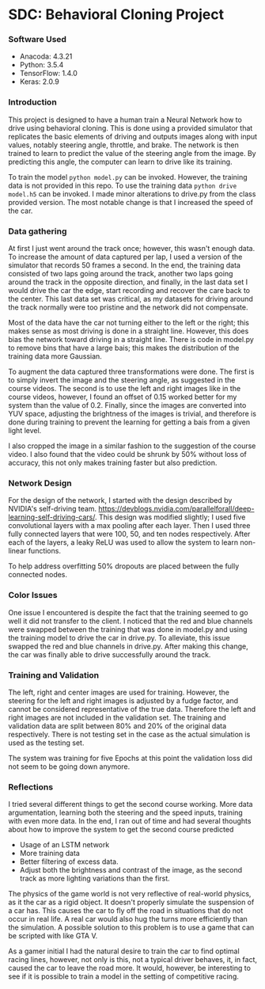# SDC: Behavioral Cloning Project

### Software Used

* Anacoda: 4.3.21
* Python:  3.5.4
* TensorFlow: 1.4.0
* Keras: 2.0.9

### Introduction
This project is designed to have a human train a Neural Network how to drive using behavioral cloning. This is done using a provided simulator that replicates the basic elements of driving and outputs images along with input values, notably steering angle, throttle, and brake. The network is then trained to learn to predict the value of the steering angle from the image. By predicting this angle, the computer can learn to drive like its training.

To train the model `python model.py` can be invoked. However, the training data is not provided in this repo. To use the training data `python drive model.h5` can be invoked. I made minor alterations to drive.py from the class provided version. The most notable change is that I increased the speed of the car.

### Data gathering

At first I just went around the track once; however, this wasn't enough data. To increase the amount of data captured per lap, I used a version of the simulator that records 50 frames a second. In the end, the training data consisted of two laps going around the track, another two laps going around the track in the opposite direction, and finally, in the last data set I would drive the car the edge, start recording and recover the care back to the center. This last data set was critical, as my datasets for driving around the track normally were too pristine and the network did not compensate.

Most of the data have the car not turning either to the left or the right; this makes sense as most driving is done in a straight line. However, this does bias the network toward driving in a straight line. There is code in model.py to remove bins that have a large bais; this makes the distribution of the training data more Gaussian.

To augment the data captured three transformations were done. The first is to simply invert the image and the steering angle, as suggested in the course videos. The second is to use the left and right images like in the course videos, however, I found an offset of 0.15 worked better for my system than the value of 0.2. Finally, since the images are converted into YUV space, adjusting the brightness of the images is trivial, and therefore is done during training to prevent the learning for getting a bais from a given light level.

I also cropped the image in a similar fashion to the suggestion of the course video. I also found that the video could be shrunk by 50% without loss of accuracy, this not only makes training faster but also prediction.

### Network Design

For the design of the network, I started with the design described by NVIDIA's self-driving team. https://devblogs.nvidia.com/parallelforall/deep-learning-self-driving-cars/. This design was modified slightly; I used five convolutional layers with a max pooling after each layer. Then I used three fully connected layers that were 100, 50, and ten nodes respectively. After each of the layers, a leaky ReLU was used to allow the system to learn non-linear functions.

To help address overfitting 50% dropouts are placed between the fully connected nodes.

### Color Issues
One issue I encountered is despite the fact that the training seemed to go well it did not transfer to the client. I noticed that the red and blue channels were swapped between the training that was done in model.py and using the training model to drive the car in drive.py. To alleviate, this issue swapped the red and blue channels in drive.py. After making this change, the car was finally able to drive successfully around the track.

### Training and Validation
The left, right and center images are used for training. However, the steering for the left and right images is adjusted by a fudge factor, and cannot be considered representative of the true data. Therefore the left and right images are not included in the validation set. The training and validation data are split between 80% and 20% of the original data respectively. There is not testing set in the case as the actual simulation is used as the testing set.

The system was training for five Epochs at this point the validation loss did not seem to be going down anymore.

### Reflections

I tried several different things to get the second course working. More data argumentation, learning both the steering and the speed inputs, training with even more data. In the end, I ran out of time and had several thoughts about how to improve the system to get the second course predicted

* Usage of an LSTM network
* More training data
* Better filtering of excess data.
* Adjust both the brightness and contrast of the image, as the second track as more lighting variations than the first.

The physics of the game world is not very reflective of real-world physics, as it the car as a rigid object. It doesn't properly simulate the suspension of a car has. This causes the car to fly off the road in situations that do not occur in real life. A real car would also hug the turns more efficiently than the simulation. A possible solution to this problem is to use a game that can be scripted with like GTA V. 

As a gamer initial I had the natural desire to train the car to find optimal racing lines, however, not only is this, not a typical driver behaves, it, in fact, caused the car to leave the road more. It would, however, be interesting to see if it is possible to train a model in the setting of competitive racing.
